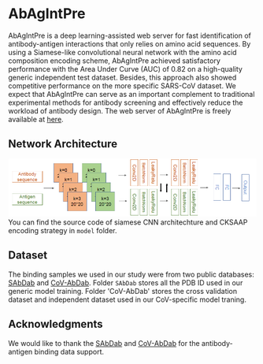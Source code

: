 # AbAgIntPre
AbAgIntPre is a deep learning-assisted web server for fast identification of antibody-antigen interactions that only relies on amino acid sequences. By using a Siamese-like convolutional neural network with the amino acid composition encoding scheme, AbAgIntPre achieved satisfactory performance with the Area Under Curve (AUC) of 0.82 on a high-quality generic independent test dataset. Besides, this approach also showed competitive performance on the more specific SARS-CoV dataset. We expect that AbAgIntPre can serve as an important complement to traditional experimental methods for antibody screening and effectively reduce the workload of antibody design. The web server of AbAgIntPre is freely available at [here](http://www.zzdlab.com/AbAgIntPre).
## Network Architecture
![Network Architecture](https://github.com/emersON106/AbAgIntPre/blob/main/img/Network%20Architecture.png)
You can find the source code of siamese CNN architechture and CKSAAP encoding strategy in `model` folder.
## Dataset
The binding samples we used in our study were from two public databases: [SAbDab](http://opig.stats.ox.ac.uk/webapps/newsabdab/sabdab/) and [CoV-AbDab](http://opig.stats.ox.ac.uk/webapps/covabdab/).
Folder `SAbDab` stores all the PDB ID used in our generic model training. Folder 'CoV-AbDab' stores the cross validation dataset and independent dataset used in our CoV-specific model traning.
## Acknowledgments
We would like to thank the [SAbDab](http://opig.stats.ox.ac.uk/webapps/newsabdab/sabdab/) and [CoV-AbDab](http://opig.stats.ox.ac.uk/webapps/covabdab/)  for the antibody-antigen binding data support.
